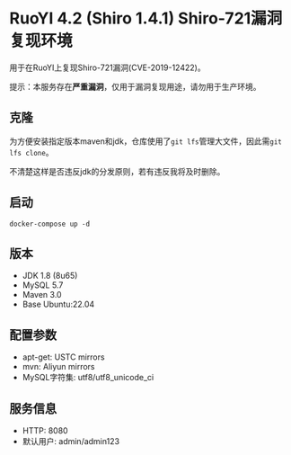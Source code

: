 # RuoYI 4.2 (Shiro 1.4.1) Shiro-721漏洞复现环境

用于在RuoYI上复现Shiro-721漏洞(CVE-2019-12422)。

提示：本服务存在**严重漏洞**，仅用于漏洞复现用途，请勿用于生产环境。

## 克隆
为方便安装指定版本maven和jdk，仓库使用了`git lfs`管理大文件，因此需`git lfs clone`。

不清楚这样是否违反jdk的分发原则，若有违反我将及时删除。

## 启动
`docker-compose up -d`

## 版本
+ JDK 1.8 (8u65)
+ MySQL 5.7
+ Maven 3.0
+ Base Ubuntu:22.04

## 配置参数
+ apt-get: USTC mirrors
+ mvn: Aliyun mirrors
+ MySQL字符集: utf8/utf8_unicode_ci

## 服务信息
+ HTTP: 8080
+ 默认用户: admin/admin123
